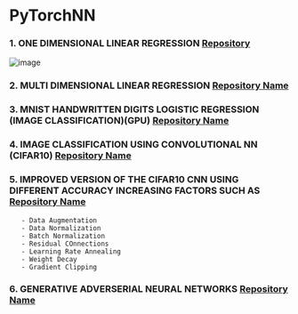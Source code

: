 # PyTorchNN
### 1. ONE DIMENSIONAL LINEAR REGRESSION [Repository](https:/JaganFoundr/github.com//repo-name)
![image](https://github.com/user-attachments/assets/5f187b9f-3c73-49e5-8bda-a2faf657b7ab)
### 2. MULTI DIMENSIONAL LINEAR REGRESSION [Repository Name](https://github.com/username/repo-name)
### 3. MNIST HANDWRITTEN DIGITS LOGISTIC REGRESSION (IMAGE CLASSIFICATION)(GPU) [Repository Name](https://github.com/username/repo-name)
### 4. IMAGE CLASSIFICATION USING CONVOLUTIONAL NN (CIFAR10) [Repository Name](https://github.com/username/repo-name)
### 5. IMPROVED VERSION OF THE CIFAR10 CNN USING DIFFERENT ACCURACY INCREASING FACTORS SUCH AS [Repository Name](https://github.com/username/repo-name)
       - Data Augmentation
       - Data Normalization
       - Batch Normalization
       - Residual COnnections
       - Learning Rate Annealing
       - Weight Decay
       - Gradient Clipping
### 6. GENERATIVE ADVERSERIAL NEURAL NETWORKS [Repository Name](https://github.com/username/repo-name)
